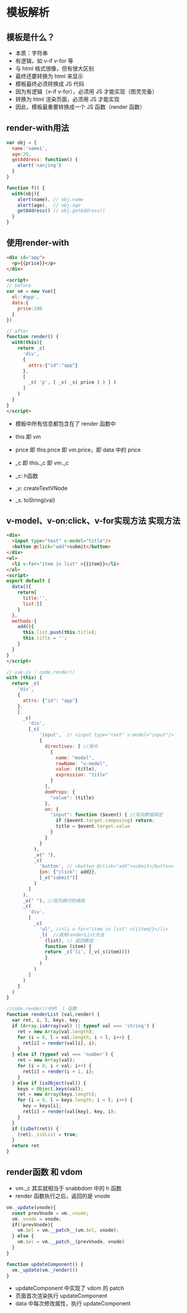 # 模板解析
## 模板是什么？
- 本质：字符串
- 有逻辑，如 v-if v-for 等
- 与 html 格式很像，但有很大区别
- 最终还要转换为 html 来显示
- 模板最终必须转换成 JS 代码
- 因为有逻辑（v-if v-for），必须用 JS 才能实现（图灵完备）
- 转换为 html 渲染页面，必须用 JS 才能实现
- 因此，模板最重要转换成一个 JS 函数（render 函数）

## render-with用法
```js
var obj = {
  name:'name1',
  age:20,
  getAddress: function() {
    alert('nanjing')
  }
}

function f() {
  with(obj){
    alert(name), // obj.name
    alert(age),  // obj.age
    getAddress() // obj.getAddress()
  }
}
```
## 使用render-with
```html
<div id="app">
  <p>{{price}}</p>
</div>

<script>
// before
var vm = new Vue({
  el:'#app',
  data:{
    price:100
  }
})

// after
function render() {
  with(this){
    return _c(
      'div',
      { 
        attrs:{"id":"app"} 
      },
      [
        _c( 'p', [ _v( _s( price ) ) ] ) 
      ]
    )
  }
}
</script>
```
- 模板中所有信息都包含在了 render 函数中
- this 即 vm
- price 即 this.price 即 vm.price，即 data 中的 price
- _c 即 this._c 即 vm._c

- _c: h函数
- _v: createTextVNode 
- _s: toString(val)

##  v-model、v-on:click、v-for实现方法 实现方法
```html
<div>
  <input type="text" v-model="title"/>
  <button @click="add">submit</button>
</div>
<ul>
  <li v-for="item in list" >{{item}}</li>
</ul>
<script>
export default {
  data(){
    return{
      title:'',
      list:[]
    }
  },
  methods:{
    add(){
      this.list.push(this.title);
      this.title = '';
    }
  }
}
</script>
```
```js
// vue.js : code.render()
with (this) {
  return _c(
    'div',
    {
      attrs: {"id": "app"}
    }, 
    [
      _c(
        'div', 
        [_c(
            'input',  // <input type="text" v-model="input"/>
            {
              directives: [ //指令
                {
                  name: "model",
                  rawName: "v-model",
                  value: (title),
                  expression: "title"
                }
              ], 
              domProps: {
                "value": (title)
              }, 
              on: {
                "input": function ($event) { //双向数据绑定
                  if ($event.target.composing) return;
                  title = $event.target.value
                }
              }
            }
          ), 
          _v(" "), 
          _c(
            'button', // <button @click="add">submit</button>
            {on: {"click": add}}, 
            [_v("submit")]
          )
        ]
      ), 
      _v(" "), //因为换行的缘故
      _c(
        'div', 
        [
          _c( 
            'ul', //<li v-for="item in list" >{{item}}</li>
            _l(  //调用renderList方法
              (list), // 返回数组
              function (item) {
              return _c('li', [_v(_s(item))])
              }
            )
          )
        ]
      )
    ]
  )
}
```
```js
//code.render()中的 _l 函数
function renderList (val,render) {
  var ret, i, l, keys, key;
  if (Array.isArray(val) || typeof val === 'string') {
    ret = new Array(val.length);
    for (i = 0, l = val.length; i < l; i++) {
      ret[i] = render(val[i], i);
    }
  } else if (typeof val === 'number') {
    ret = new Array(val);
    for (i = 0; i < val; i++) {
      ret[i] = render(i + 1, i);
    }
  } else if (isObject(val)) {
    keys = Object.keys(val);
    ret = new Array(keys.length);
    for (i = 0, l = keys.length; i < l; i++) {
      key = keys[i];
      ret[i] = render(val[key], key, i);
    }
  }
  if (isDef(ret)) {
    (ret)._isVList = true;
  }
  return ret
}
```
## render函数 和 vdom
- vm._c 其实就相当于 snabbdom 中的 h 函数
- render 函数执行之后，返回的是 vnode
```js
vm._update(vnode){
  const prevVnode = vm._vnode;
  vm._vnode = vnode;
  if(!prevVnode){
    vm.$el = vm.__patch__(vm.$el, vnode);
  } else {
    vm.$el = vm.__patch__(prevVnode, vnode)
  }
}

function updateComponent() {
  vm._update(vm._render())
}
```
- updateComponent 中实现了 vdom 的 patch
- 页面首次渲染执行 updateComponent
- data 中每次修改属性，执行 updateComponent



